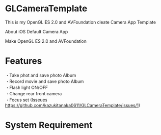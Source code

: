 GLCameraTemplate
================

This is my OpenGL ES 2.0 and AVFoundation cleate Camera App Template

About iOS Default Camera App

Make OpenGL ES 2.0 and AVFoundation

Features
================
・Take phot and save photo Album  
・Record movie and save photo Album  
・Flash light ON/OFF  
・Change rear front camera  
・Focus set (Isseues https://github.com/kazukitanaka0611/GLCameraTemplate/issues/1)

System Requirement
================

